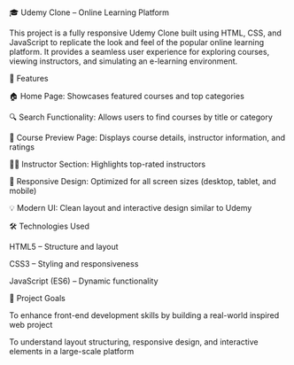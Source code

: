 🎓 Udemy Clone – Online Learning Platform

This project is a fully responsive Udemy Clone built using HTML, CSS, and JavaScript to replicate the look and feel of the popular online learning platform. It provides a seamless user experience for exploring courses, viewing instructors, and simulating an e-learning environment.

🚀 Features

🏠 Home Page: Showcases featured courses and top categories

🔍 Search Functionality: Allows users to find courses by title or category

🎥 Course Preview Page: Displays course details, instructor information, and ratings

👩‍🏫 Instructor Section: Highlights top-rated instructors

📱 Responsive Design: Optimized for all screen sizes (desktop, tablet, and mobile)

💡 Modern UI: Clean layout and interactive design similar to Udemy

🛠️ Technologies Used

HTML5 – Structure and layout

CSS3 – Styling and responsiveness

JavaScript (ES6) – Dynamic functionality

📁 Project Goals

To enhance front-end development skills by building a real-world inspired web project

To understand layout structuring, responsive design, and interactive elements in a large-scale platform
